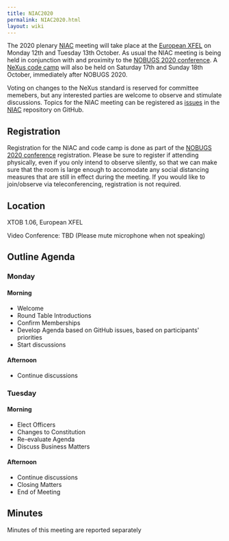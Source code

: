 ```yaml
---
title: NIAC2020
permalink: NIAC2020.html
layout: wiki
---
```


The 2020 plenary [NIAC](https://www.nexusformat.org/NIAC.html) meeting will take place at the [European XFEL](https://www.xfel.eu/) on  Monday 12th and Tuesday 13th October.
As usual the NIAC meeting is being held in conjunction with and proximity to the [NOBUGS 2020 conference](https://tiny.cc/nobugs2020).
A [NeXus code camp](https://www.nexusformat.org/CodeCamp2020-2.html) will also be held on Saturday 17th and Sunday 18th October, immediately after NOBUGS 2020.

Voting on changes to the NeXus standard is reserved for committee memebers, but any interested parties are welcome to observe and stimulate discussions. Topics for the NIAC meeting can be registered as
[issues](https://github.com/nexusformat/NIAC/issues) in the
[NIAC](https://github.com/nexusformat/NIAC) repository on GitHub.

## Registration

Registration for the NIAC and code camp is done as part of the [NOBUGS 2020 conference](https://tiny.cc/nobugs2020) registration. Please be sure to register if attending physically, even if you only intend to observe silently, so that we can make sure that the room is large enough to accomodate any social distancing measures that are still in effect during the meeting. If you would like to join/observe via teleconferencing, registration is not required.

## Location

XTOB 1.06, European XFEL

Video Conference: TBD
(Please mute microphone when not speaking)

## Outline Agenda

### Monday

#### Morning
* Welcome
* Round Table Introductions
* Confirm Memberships
* Develop Agenda based on GitHub issues, based on participants' priorities
* Start discussions

#### Afternoon
* Continue discussions

### Tuesday

#### Morning
* Elect Officers
* Changes to Constitution
* Re-evaluate Agenda
* Discuss Business Matters

#### Afternoon
* Continue discussions
* Closing Matters
* End of Meeting

## Minutes

Minutes of this meeting are reported separately
